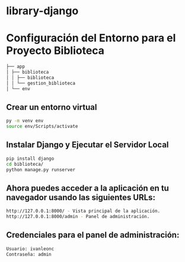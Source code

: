 # library-django

# Configuración del Entorno para el Proyecto Biblioteca
```bash
├── app
│ ├── biblioteca
│ │ ├── biblioteca
│ │ └── gestion_biblioteca
│ └── env
```  
## Crear un entorno virtual

```bash
py -m venv env
source env/Scripts/activate
```
## Instalar Django y Ejecutar el Servidor Local
```bash
pip install django
cd biblioteca/
python manage.py runserver
```
## Ahora puedes acceder a la aplicación en tu navegador usando las siguientes URLs:
```bash
http://127.0.0.1:8000/ - Vista principal de la aplicación.
http://127.0.0.1:8000/admin - Panel de administración.
```
## Credenciales para el panel de administración:
```bash
Usuario: ivanleonc
Contraseña: admin
```
